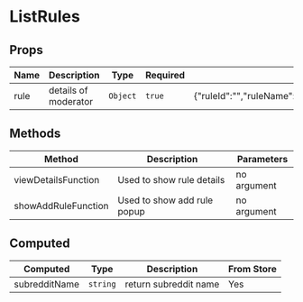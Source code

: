 # ListRules

## Props

<!-- @vuese:ListRules:props:start -->
|Name|Description|Type|Required|Default|
|---|---|---|---|---|
|rule|details of moderator|`Object`|`true`|{"ruleId":"","ruleName":"","ruleOrder":"","createdAt":"","appliesTo":"","reportReason":"","description":""}|

<!-- @vuese:ListRules:props:end -->


## Methods

<!-- @vuese:ListRules:methods:start -->
|Method|Description|Parameters|
|---|---|---|
|viewDetailsFunction|Used to show rule details|no argument|
|showAddRuleFunction|Used to show add rule popup|no argument|

<!-- @vuese:ListRules:methods:end -->


## Computed

<!-- @vuese:ListRules:computed:start -->
|Computed|Type|Description|From Store|
|---|---|---|---|
|subredditName|`string`|return subreddit name|Yes|

<!-- @vuese:ListRules:computed:end -->


